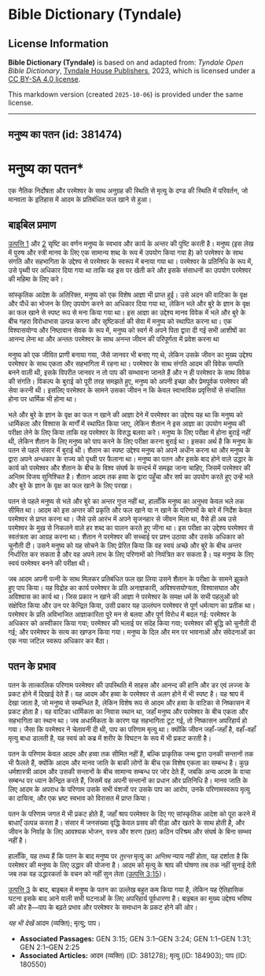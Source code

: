 # Bible Dictionary (Tyndale)

## License Information

**Bible Dictionary (Tyndale)** is based on and adapted from: _Tyndale Open Bible Dictionary_, [Tyndale House Publishers](https://tyndaleopenresources.com/), 2023, which is licensed under a [CC BY-SA 4.0 license](https://creativecommons.org/licenses/by-sa/4.0/legalcode.en).

This markdown version (created `2025-10-06`) is provided under the same license.



--------------------------------

## मनुष्य का पतन (id: 381474)

मनुष्य का पतन\*
===============

एक नैतिक निर्दोषता और परमेश्वर के साथ अनुग्रह की स्थिति से मृत्यु के दण्ड की स्थिति में परिवर्तन, जो मानवता के इतिहास में आदम के प्रतिबंधित फल खाने से हुआ।

बाइबिल प्रमाण
-------------

[उत्पत्ति 1](https://ref.ly/Gen1:1-Gen1:31) और [2](https://ref.ly/Gen2:1-Gen2:25) सृष्टि का वर्णन मनुष्य के स्वभाव और कार्य के अन्तर की पुष्टि करती है। मनुष्य (इस लेख में पुरुष और स्त्री मानव के लिए एक सामान्य शब्द के रूप में उपयोग किया गया है) को परमेश्वर के साथ संगति और सहभागिता के उद्देश्य से परमेश्वर के स्वरूप में बनाया गया था। परमेश्वर के प्रतिनिधि के रूप में, उसे पृथ्वी पर अधिकार दिया गया था ताकि वह इस पर खेती करे और इसके संसाधनों का उपयोग परमेश्वर की महिमा के लिए करे।

सांस्कृतिक आदेश के अतिरिक्त, मनुष्य को एक विशेष आज्ञा भी प्राप्त हुई। उसे अदन की वाटिका के वृक्ष और पौधें का भोजन के लिए उपयोग करने का अधिकार दिया गया था, लेकिन भले और बुरे के ज्ञान के वृक्ष का फल खाने से स्पष्ट रूप से मना किया गया था। इस आज्ञा का उद्देश्य मानव विवेक में भले और बुरे के बीच गहरा विरोधाभास उत्पन्न करना और सृष्टिकर्ता की सेवा में मनुष्य को स्थापित करना था। एक विश्वासयोग्य और निष्ठावान सेवक के रूप में, मनुष्य को स्वर्ग में अपने पिता द्वारा दी गई सभी आशीषों का आनन्द लेना था और अन्ततः परमेश्वर के साथ अनन्त जीवन की परिपूर्णता में प्रवेश करना था

मनुष्य को एक जीवित प्राणी बनाया गया, जैसे जानवर भी बनाए गए थे, लेकिन उसके जीवन का मुख्य उद्देश्य परमेश्वर के साथ एकता और सहभागिता में रहना था। परमेश्वर के साथ संगति आदम की विवेक सम्पति बनने वाली थी, इसके विपरीत जानवर न तो पाप की सम्भावना जानते हैं और न ही परमेश्वर के साथ विवेक की संगति। विकल्प के बुराई को पूरी तरह समझते हुए, मनुष्य को अपनी इच्छा और प्रेमपूर्वक परमेश्वर की सेवा करनी थी। इसलिए परमेश्वर के सामने उसका जीवन न कि केवल स्वाभाविक प्रवृत्तियों से संचालित होना पर धार्मिक भी होना था।

भले और बुरे के ज्ञान के वृक्ष का फल न खाने की आज्ञा देने में परमेश्वर का उद्देश्य यह था कि मनुष्य को धार्मिकता और विश्वास के मार्गों में स्थापित किया जाए, लेकिन शैतान ने इस आज्ञा का उपयोग मनुष्य की परीक्षा लेने के लिए किया ताकि वह परमेश्वर के विरुद्ध बलवा करे। मनुष्य के लिए परीक्षा में होना बुराई नहीं थी, लेकिन शैतान के लिए मनुष्य को पाप करने के लिए परीक्षा करना बुराई था। इसका अर्थ है कि मनुष्य के पतन से पहले संसार में बुराई थी। शैतान का स्पष्ट उद्देश्य मनुष्य को अपने अधीन करना था और मनुष्य के द्वारा अपने अन्धकार के राज्य को पृथ्वी पर फैलाना था। मनुष्य का पतन और इसके बाद होने वाले उद्धार के कार्य को परमेश्वर और शैतान के बीच के विश्व संघर्ष के सन्दर्भ में समझा जाना चाहिए, जिसमें परमेश्वर की अन्तिम विजय सुनिश्चित है। शैतान आदम तक हव्वा के द्वारा पहुँचा और सर्प का उपयोग करते हुए उन्हें भले और बुरे के ज्ञान के वृक्ष का फल खाने के लिए परखा।

पतन से पहले मनुष्य से भले और बुरे का अन्तर गुप्त नहीं था, हालाँकि मनुष्य का अनुभव केवल भले तक सीमित था। आदम को इस अन्तर की प्रकृति और फल खाने या न खाने के परिणामों के बारे में निर्देश केवल परमेश्वर से प्राप्त करना था। जैसे उसे आरंभ में अपने सृजनहार से जीवन मिला था, वैसे ही अब उसे परमेश्वर के मुख से निकलने वाले हर शब्द का पालन करते हुए जीना था। इस परीक्षा का उद्देश्य परमेश्वर से स्वतंत्रता का आग्रह करना था। शैतान ने परमेश्वर की सच्चाई पर प्रश्न उठाया और उसके अधिकार को चुनौती दी। उसने मनुष्य को यह सोचने के लिए प्रेरित किया कि वह स्वयं अच्छे और बुरे के बीच अन्तर निर्धारित कर सकता है और वह अपने लाभ के लिए परिणामों को नियंत्रित कर सकता है। यह मनुष्य के लिए स्वयं परमेश्वर बनने की परीक्षा थी।

जब आदम अपनी पत्नी के साथ मिलकर प्रतिबंधित फल खा लिया उसने शैतान के परीक्षा के सामने झुकते हुए पाप किया। यह विद्रोह का कार्य परमेश्वर के प्रति अनाज्ञकारी, अविश्वसयोग्यता, विश्वासघात और अविश्वास का कार्य था। जिस प्रकार न खाने की आज्ञा ने परमेश्वर के समक्ष धर्म के सभी पहलुओं को संक्षेपित किया और उन पर केन्द्रित किया, उसी प्रकार यह उल्लंघन परमेश्वर से पूर्ण धर्मत्याग का प्रतीक था। परमेश्वर के प्रति अविभाजित आज्ञाकारिता पूरे मन से बलवा और पूर्ण विरोध में बदल गई: परमेश्वर के अधिकार को अस्वीकार किया गया; परमेश्वर की भलाई पर संदेह किया गया; परमेश्वर की बुद्धि को चुनौती दी गई; और परमेश्वर के सत्य का खण्डन किया गया। मनुष्य के दिल और मन पर भावनाओं और संवेदनाओं का एक नया जटिल स्वरूप अधिकार कर बैठा।

पतन के प्रभाव
-------------

पतन के तात्कालिक परिणाम परमेश्वर की उपस्थिति में साहस और आनन्द की हानि और डर एवं लज्जा के प्रकट होने में दिखाई देते हैं। यह आदम और हव्वा के परमेश्वर से अलग होने में भी स्पष्ट है। यह श्राप में देखा जाता है, जो मनुष्य से सम्बन्धित है, लेकिन विशेष रूप से आदम और हव्वा के वाटिका से निष्कासन में प्रकट होता है। वह वाटिका धार्मिकता का निवास स्थान था, जहाँ मनुष्य और परमेश्वर के बीच एकता और सहभागिता का स्थान था। जब अधार्मिकता के कारण यह सहभागिता टूट गई, तो निष्कासन अपरिहार्य हो गया। जैसा कि परमेश्वर ने चेतावनी दी थी, पाप का परिणाम मृत्यु था। क्योंकि जीवन जहाँ\-जहाँ है, वहाँ\-वहाँ मृत्यु बाधा डालती है, यह स्वयं को कब्र में शरीर के विघटन के रूप में भी प्रकट करती है।

पतन के परिणाम केवल आदम और हव्वा तक सीमित नहीं हैं, बल्कि प्राकृतिक जन्म द्वारा उनकी सन्तानों तक भी फैलते हैं, क्योंकि आदम और मानव जाति के बाकी लोगों के बीच एक विशेष एकता का सम्बन्ध है। कुछ धर्मशास्त्री आदम और उसकी सन्तानों के बीच सामान्य सम्बन्ध पर जोर देते हैं, जबकि अन्य आदम के वाचा सम्बन्ध पर ध्यान केन्द्रित करते हैं, जिसमें वह अपनी सन्तानों का प्रधान और प्रतिनिधि है। मानव जाति के लिए आदम के अपराध के परिणाम उसके सभी वंशजों पर उसके पाप का आरोप, उनके परिणामस्वरूप मृत्यु का दायित्व, और एक भ्रष्ट स्वभाव को विरासत में प्राप्त किया।

पतन के परिणाम जगत में भी प्रकट होते हैं, जहाँ श्राप परमेश्वर के दिए गए सांस्कृतिक आदेश को पूरा करने में बाधाएँ उत्पन्न करता है। संसार में जनसंख्या वृद्धि केवल प्रसव की पीड़ा और खतरे के साथ होती है, और जीवन के निर्वाह के लिए आवश्यक भोजन, वस्त्र और शरण (छत) कठिन परिश्रम और संघर्ष के बिना सम्भव नहीं है।

हालाँकि, यह तथ्य हैं कि पतन के बाद मनुष्य पर *तुरन्त*  मृत्यु का *अन्तिम* न्याय नहीं होता, यह दर्शाता है कि परमेश्वर की मनुष्य के लिए उद्धार की योजना है। आदम को मृत्यु के श्राप की घोषणा तब तक नहीं सुनाई देती जब तक वह उद्धारकर्ता के वचन को नहीं सुन लेता ([उत्पत्ति 3:15](https://ref.ly/Gen3:15))।

[उत्पत्ति 3](https://ref.ly/Gen3:1-Gen3:24) के बाद, बाइबल में मनुष्य के पतन का उल्लेख बहुत कम किया गया है, लेकिन यह ऐतिहासिक घटना इसके बाद आने वाली सभी घटनाओं के लिए अपरिहार्य पूर्वधारणा है। बाइबल का मुख्य उद्देश्य भविष्य की ओर है—पाप के बढ़ते प्रभाव और परमेश्वर के समाधान के प्रकट होने की ओर।

*यह भी देखें* आदम (व्यक्ति); मृत्यु; पाप। 

* **Associated Passages:** GEN 3:15; GEN 3:1–GEN 3:24; GEN 1:1–GEN 1:31; GEN 2:1–GEN 2:25
* **Associated Articles:** आदम (व्यक्ति) (ID: 381278); मृत्यु (ID: 184903); पाप (ID: 180550)

